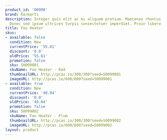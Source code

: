 ```yaml
---
product_id: '00990'
brand: Karmarts
description: Integer quis elit ac mi aliquam pretium. Maecenas rhoncus arcu at arcu.
  Donec sed ipsum ultrices turpis consectetuer imperdiet. Proin libero.
title: Foo Heater
skus:
- available: false
  condition: New
  currentPrice: '55.61'
  discount: '0.0'
  oldPrice: '55.61'
  promotion: false
  sku: S0099001
  skuName: Foo Heater - Red
  thumbnailURL: http://pcas.io/300/300?seed=S0099001
  imageURL: http://pcas.io/600/600?seed=S0099001
- available: true
  condition: New
  currentPrice: '40.04'
  discount: '0.0'
  oldPrice: '40.04'
  promotion: false
  sku: S0099002
  skuName: Foo Heater - Plum
  thumbnailURL: http://pcas.io/300/300?seed=S0099002
  imageURL: http://pcas.io/600/600?seed=S0099002
layout: product
---
```

